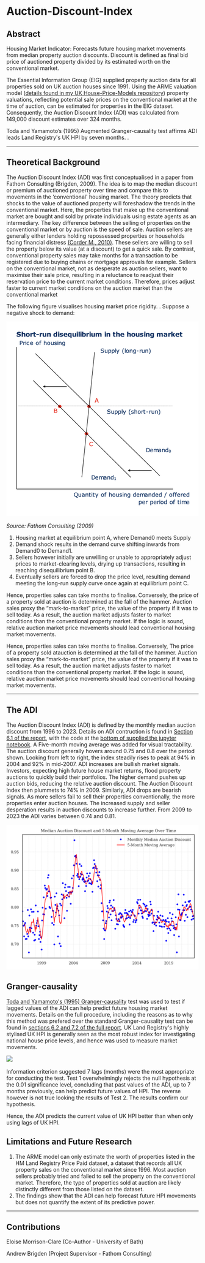 # Auction-Discount-Index

## Abstract
Housing Market Indicator: Forecasts future housing market movements from median property auction discounts. Discount is defined as final bid price of auctioned property divided by its estimated worth on the conventional market.

The
Essential Information Group (EIG) supplied property auction data for all
properties sold on UK auction houses since 1991. Using the ARME valuation model ([details found in my UK House-Price-Models repository](https://github.com/arashid9-1/UK-House-Price-Models))
property valuations, reflecting potential sale prices on the conventional market at the time of auction, can be estimated for properties in the EIG dataset. Consequently, the Auction Discount Index (ADI) was calculated from 149,000 discount estimates over 324 months.

Toda and Yamamoto’s (1995) Augmented Granger-causality test affirms ADI leads Land Registry's UK HPI by seven months.
. 

***

## Theoretical Background

The Auction Discount Index (ADI) was first conceptualised in a paper from Fathom Consulting (Brigden, 2009). The idea is to map the median discount or premium of auctioned property over time and compare this to movements in the ‘conventional' housing market. The theory predicts that shocks to the value of auctioned property
will foreshadow the trends in the conventional market. Here, the properties that make up the conventional market are bought and sold by private individuals using
estate agents as an intermediary. The key difference between the selling of properties
on the conventional market or by auction is the speed of sale. Auction sellers are
generally either lenders holding repossessed properties or households facing financial
distress [(Corder M., 2010)](https://www.bankofengland.co.uk/-/media/boe/files/quarterly-bulletin/2010/residential-property-auction-prices.pdf). These sellers are willing to sell the property below its
value (at a discount) to get a quick sale. By contrast, conventional property sales may take
months for a transaction to be registered due to buying chains or mortgage approvals
for example. Sellers on the conventional market, not as desperate as auction sellers,
want to maximise their sale price, resulting in a reluctance to readjust their
reservation price to the current market conditions. Therefore, prices adjust faster to
current market conditions on the auction market than the conventional market

The following figure visualises housing market price rigidity. . Suppose a negative shock to demand:

![](Figure%201.png)

_Source: Fathom Consulting (2009)_

1.	Housing market at equilibrium point A, where Demand0 meets Supply
2.	Demand shock results in the demand curve shifting inwards from Demand0 to Demand1.
3.	Sellers however initially are unwilling or unable to appropriately adjust prices to market-clearing levels, drying up transactions, resulting in reaching disequilibrium point B.
4.	Eventually sellers are forced to drop the price level, resulting demand meeting the long-run supply curve once again at equilibrium point C.


Hence, properties sales can take months to finalise. Conversely, the price of a property sold at auction is determined at the fall of the hammer. Auction sales proxy the “mark-to-market” price, the value of the property if it was to sell today. As a result, the auction market adjusts faster to market conditions than the conventional property market. If the logic is sound, relative auction market price movements should lead conventional housing market movements.


Hence, properties sales can take months to finalise. Conversely, The price of a property sold atauction is determined at the fall of the hammer. Auction sales proxy the
“mark-to-market” price, the value of the property if it was to sell today. As a result,
the auction market adjusts faster to market conditions than the conventional
property market. If the logic is sound, relative auction market price movements
should lead conventional housing market movements.

***

## The ADI

The Auction Discount Index (ADI) is defined by the monthly median auction
discount from 1996 to 2023. Details on ADI contruction is found in [Section 6.1 of the report](ARME_and_ADI_report.pdf), with the code at the [bottom of supplied the jupyter notebook](appendix_testing_adi.ipynb).  A Five-month moving average was added for
visual tractability. The auction discount generally hovers around 0.75 and 0.8 over
the period shown. 
Looking from left to right, the index steadily rises to peak at 94% in 2004 and 92% in
mid-2007. ADI increases are bullish market signals. Investors, expecting high future
house market returns, flood property auctions to quickly build their portfolios. The
higher demand pushes up auction bids, reducing the relative auction discount. The
Auction Discount Index then plummets to 74% in 2009. Similarly, ADI drops are
bearish signals. As more sellers fail to sell their properties conventionally, the more
properties enter auction houses. The increased supply and seller desperation results
in auction discounts to increase further. From 2009 to 2023 the ADI varies between
0.74 and 0.81.

![](ADI%20image.png)

## Granger-causality

[Toda and Yamamoto's (1995) Granger-causality](https://www.sciencedirect.com/science/article/abs/pii/0304407694016168) test was used to test if lagged values of the ADI can help predict future housing market movements. Details on the full procedure, including the reasons as to why this method was prefered over the standard Granger-causality test can be found in [sections 6.2 and 7.2 of the full report](ARME_and_ADI_report.pdf). UK Land Registry's highly stylised UK HPI is generally seen as the most robust index for investigating national house price levels, and hence was used to measure market movements. 

![](Screenshot%202024-04-01%20at%2007.54.34.png)

Information criterion suggested 7 lags (months) were the most appropriate for conducting the test. Test 1 overwhelmingly rejects the null hypothesis at the 0.01 significance level,
concluding that past values of the ADI, up to 7 months previously, can help predict
future values of HPI. The reverse however is not true looking the results of Test 2.
The results confirm our hypothesis.

Hence, the ADI predicts the current value of UK HPI better than when only
using lags of UK HPI.

## Limitations and Future Research

1. The ARME model can only estimate the worth of properties listed in the HM Land Registry Price
Paid dataset, a dataset that records all UK property sales on the conventional market since 1996. Most auction sellers probably tried and failed to sell the
property on the conventional market. Therefore, the type of properties sold at
auction are likely distinctly different from those listed on the dataset. 
2. The findings show that the ADI can help forecast future HPI movements but does not quantify the extent of its predictive power.

***
## Contributions 
Eloise Morrison-Clare (Co-Author - University of Bath)

Andrew Brigden (Project Supervisor - Fathom Consulting)
